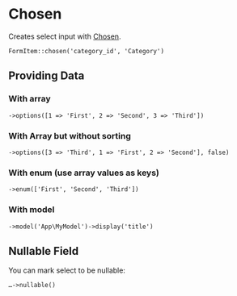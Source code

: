 # Chosen

Creates select input with <a href="https://harvesthq.github.io/chosen/" target="_blank">Chosen</a>.

	FormItem::chosen('category_id', 'Category')

## Providing Data

### With array

	->options([1 => 'First', 2 => 'Second', 3 => 'Third'])

### With Array but without sorting

	->options([3 => 'Third', 1 => 'First', 2 => 'Second'], false)   

### With enum (use array values as keys)

	->enum(['First', 'Second', 'Third'])

### With model

	->model('App\MyModel')->display('title')

## Nullable Field

You can mark select to be nullable:

	…->nullable()